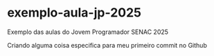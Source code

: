 # exemplo-aula-jp-2025
Exemplo das aulas do Jovem Programador SENAC 2025

Criando alguma coisa especifica para meu primeiro commit no Github